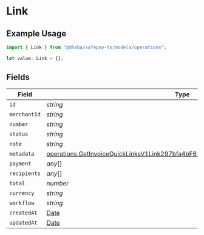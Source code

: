 # Link

## Example Usage

```typescript
import { Link } from "@dhaba/safepay-ts/models/operations";

let value: Link = {};
```

## Fields

| Field                                                                                                                                                                              | Type                                                                                                                                                                               | Required                                                                                                                                                                           | Description                                                                                                                                                                        |
| ---------------------------------------------------------------------------------------------------------------------------------------------------------------------------------- | ---------------------------------------------------------------------------------------------------------------------------------------------------------------------------------- | ---------------------------------------------------------------------------------------------------------------------------------------------------------------------------------- | ---------------------------------------------------------------------------------------------------------------------------------------------------------------------------------- |
| `id`                                                                                                                                                                               | *string*                                                                                                                                                                           | :heavy_minus_sign:                                                                                                                                                                 | N/A                                                                                                                                                                                |
| `merchantId`                                                                                                                                                                       | *string*                                                                                                                                                                           | :heavy_minus_sign:                                                                                                                                                                 | N/A                                                                                                                                                                                |
| `number`                                                                                                                                                                           | *string*                                                                                                                                                                           | :heavy_minus_sign:                                                                                                                                                                 | N/A                                                                                                                                                                                |
| `status`                                                                                                                                                                           | *string*                                                                                                                                                                           | :heavy_minus_sign:                                                                                                                                                                 | N/A                                                                                                                                                                                |
| `note`                                                                                                                                                                             | *string*                                                                                                                                                                           | :heavy_minus_sign:                                                                                                                                                                 | N/A                                                                                                                                                                                |
| `metadata`                                                                                                                                                                         | [operations.GetInvoiceQuickLinksV1Link297bfa4bF61c4c7280a4368d731e890cMetadatum](../../models/operations/getinvoicequicklinksv1link297bfa4bf61c4c7280a4368d731e890cmetadatum.md)[] | :heavy_minus_sign:                                                                                                                                                                 | N/A                                                                                                                                                                                |
| `payment`                                                                                                                                                                          | *any*[]                                                                                                                                                                            | :heavy_minus_sign:                                                                                                                                                                 | N/A                                                                                                                                                                                |
| `recipients`                                                                                                                                                                       | *any*[]                                                                                                                                                                            | :heavy_minus_sign:                                                                                                                                                                 | N/A                                                                                                                                                                                |
| `total`                                                                                                                                                                            | *number*                                                                                                                                                                           | :heavy_minus_sign:                                                                                                                                                                 | N/A                                                                                                                                                                                |
| `currency`                                                                                                                                                                         | *string*                                                                                                                                                                           | :heavy_minus_sign:                                                                                                                                                                 | N/A                                                                                                                                                                                |
| `workflow`                                                                                                                                                                         | *string*                                                                                                                                                                           | :heavy_minus_sign:                                                                                                                                                                 | N/A                                                                                                                                                                                |
| `createdAt`                                                                                                                                                                        | [Date](https://developer.mozilla.org/en-US/docs/Web/JavaScript/Reference/Global_Objects/Date)                                                                                      | :heavy_minus_sign:                                                                                                                                                                 | N/A                                                                                                                                                                                |
| `updatedAt`                                                                                                                                                                        | [Date](https://developer.mozilla.org/en-US/docs/Web/JavaScript/Reference/Global_Objects/Date)                                                                                      | :heavy_minus_sign:                                                                                                                                                                 | N/A                                                                                                                                                                                |